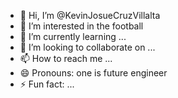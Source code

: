 - 👋 Hi, I’m @KevinJosueCruzVillalta
- 👀 I’m interested in the football
- 🌱 I’m currently learning ...
- 💞️ I’m looking to collaborate on ...
- 📫 How to reach me ...
- 😄 Pronouns: one is future engineer
- ⚡ Fun fact: ...

<!---
KevinJosueCruzVillalta/KevinJosueCruzVillalta is a ✨ special ✨ repository because its `README.md` (this file) appears on your GitHub profile.
You can click the Preview link to take a look at your changes.
--->
